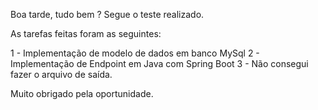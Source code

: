 Boa tarde, tudo bem ?
Segue o teste realizado.

As tarefas feitas foram as seguintes:

1 - Implementação de modelo de dados em banco MySql
2 - Implementação de Endpoint em Java com Spring Boot
3 - Não consegui fazer o arquivo de saída.

Muito obrigado pela oportunidade.
